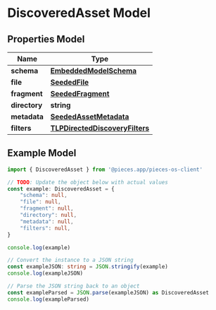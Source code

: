 
# DiscoveredAsset Model



## Properties Model

Name | Type
------------ | -------------
**schema** | [**EmbeddedModelSchema**](EmbeddedModelSchema)
**file** | [**SeededFile**](SeededFile)
**fragment** | [**SeededFragment**](SeededFragment)
**directory** | **string**
**metadata** | [**SeededAssetMetadata**](SeededAssetMetadata)
**filters** | [**TLPDirectedDiscoveryFilters**](TLPDirectedDiscoveryFilters)

## Example Model

```typescript
import { DiscoveredAsset } from '@pieces.app/pieces-os-client'

// TODO: Update the object below with actual values
const example: DiscoveredAsset = {
    "schema": null,
    "file": null,
    "fragment": null,
    "directory": null,
    "metadata": null,
    "filters": null,
}

console.log(example)

// Convert the instance to a JSON string
const exampleJSON: string = JSON.stringify(example)
console.log(exampleJSON)

// Parse the JSON string back to an object
const exampleParsed = JSON.parse(exampleJSON) as DiscoveredAsset
console.log(exampleParsed)
```


